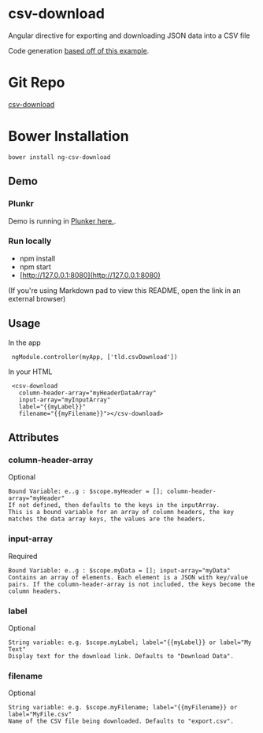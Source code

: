 # csv-download
Angular directive for exporting and downloading JSON data into a CSV file

Code generation [based off of this example](http://halistechnology.com/2015/05/28/use-javascript-to-export-your-data-as-csv/).

# Git Repo
[csv-download](https://github.com/pcimino/csv-download)

# Bower Installation  

    bower install ng-csv-download  

## Demo  
### Plunkr
Demo is running in [Plunker here.](http://embed.plnkr.co/rTDfek/preview).

### Run locally
   - npm install
   - npm start
   - [http://127.0.0.1:8080](http://127.0.0.1:8080)

(If you're using Markdown pad to view this README, open the link in an external browser)

## Usage  

In the app

     ngModule.controller(myApp, ['tld.csvDownload'])  

In your HTML  

     <csv-download
       column-header-array="myHeaderDataArray"
       input-array="myInputArray"
       label="{{myLabel}}"
       filename="{{myFilename}}"></csv-download>

## Attributes  
### column-header-array
Optional  

    Bound Variable: e..g : $scope.myHeader = []; column-header-array="myHeader"  
    If not defined, then defaults to the keys in the inputArray.
    This is a bound variable for an array of column headers, the key matches the data array keys, the values are the headers.
 
### input-array
Required  
         
    Bound Variable: e..g : $scope.myData = []; input-array="myData"
    Contains an array of elements. Each element is a JSON with key/value pairs. If the column-header-array is not included, the keys become the column headers.
 
### label 
Optional

    String variable: e.g. $scope.myLabel; label="{{myLabel}} or label="My Text"
    Display text for the download link. Defaults to "Download Data".
 
### filename
Optional

    String variable: e.g. $scope.myFilename; label="{{myFilename}} or label="MyFile.csv"
    Name of the CSV file being downloaded. Defaults to "export.csv".
